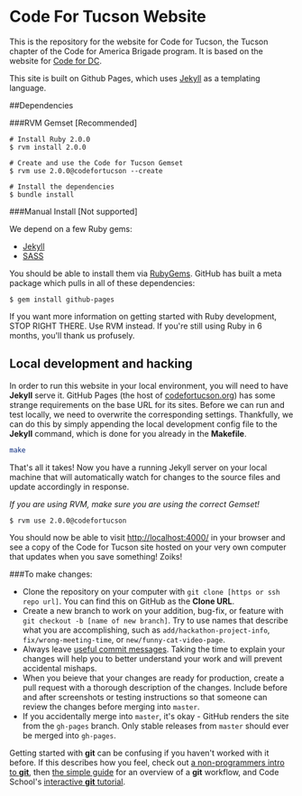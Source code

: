 Code For Tucson Website
=======================

This is the repository for the website for Code for Tucson, the Tucson chapter of the Code for America Brigade program. It is based on the website for [Code for DC](http://www.codefordc.org).

This site is built on Github Pages, which uses [Jekyll](http://jekyllrb.com/) as a templating language.

##Dependencies

###RVM Gemset [Recommended]

    # Install Ruby 2.0.0
    $ rvm install 2.0.0

    # Create and use the Code for Tucson Gemset
    $ rvm use 2.0.0@codefortucson --create

    # Install the dependencies
    $ bundle install

###Manual Install [Not supported]

We depend on a few Ruby gems:

* [Jekyll](http://jekyllrb.com)
* [SASS](http://sass-lang.com)

You should be able to install them via [RubyGems](https://rubygems.org). GitHub has built a meta package which pulls in all of these dependencies:

    $ gem install github-pages

If you want more information on getting started with Ruby development, STOP RIGHT THERE.  Use RVM instead.  If you're still using Ruby in 6 months, you'll thank us profusely.

## Local development and hacking

In order to run this website in your local environment, you will need to have **Jekyll** serve it. GitHub Pages (the host of [codefortucson.org](codefortucson.org)) has some strange requirements on the base URL for its sites. Before we can run and test locally, we need to overwrite the corresponding settings. Thankfully, we can do this by simply appending the local development config file to the **Jekyll** command, which is done for you already in the **Makefile**.

```bash
make
```

That's all it takes! Now you have a running Jekyll server on your local machine that will automatically watch for changes to the source files and update accordingly in response.

_If you are using RVM, make sure you are using the correct Gemset!_

    $ rvm use 2.0.0@codefortucson

You should now be able to visit [http://localhost:4000/](http://localhost:4000/) in your browser and see a copy of the Code for Tucson site hosted on your very own computer that updates when you save something! Zoiks!

###To make changes:
+ Clone the repository on your computer with `git clone [https or ssh repo url]`. You can find this on GitHub as the **Clone URL**.
+ Create a new branch to work on your addition, bug-fix, or feature with `git checkout -b [name of new branch]`. Try to use names that describe what you are accomplishing, such as `add/hackathon-project-info`, `fix/wrong-meeting-time`, or `new/funny-cat-video-page`.
+ Always leave [useful commit messages](https://robots.thoughtbot.com/5-useful-tips-for-a-better-commit-message). Taking the time to explain your changes will help you to better understand your work and will prevent accidental mishaps.
+ When you beieve that your changes are ready for production, create a pull request with a thorough description of the changes. Include before and after screenshots or testing instructions so that someone can review the changes before merging into `master`.
+ If you accidentally merge into `master`, it's okay - GitHub renders the site from the `gh-pages` branch. Only stable releases from `master` should ever be merged into `gh-pages`.

Getting started with **git** can be confusing if you haven't worked with it before. If this describes how you feel, check out [a non-programmers intro to **git**](http://blog.scottlowe.org/2015/01/14/non-programmer-git-intro/), then [the simple guide](http://rogerdudler.github.io/git-guide/) for an overview of a **git** workflow, and Code School's [interactive **git** tutorial](https://try.github.io/levels/1/challenges/1).

<!-- ###Special pages:
+ Press page uses /data/press.csv to populate its press listing (but not the press releases, which are hard-coded)
+ Blog pages are built programmatically using Jekyll from the entries in the /blog/_posts directory.  There is similar content in the /blog/drafts directory, but these entries are working copies only that are not displayed on teh public website. -->
